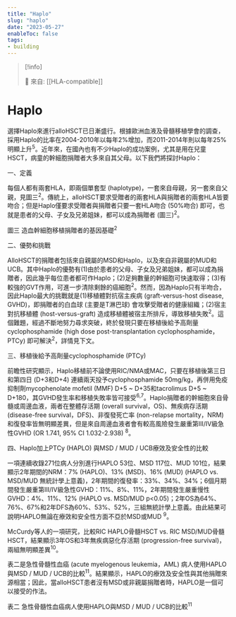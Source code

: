 ```yaml
---
title: "Haplo"
slug: "haplo"
date: "2023-05-27"
enableToc: false
tags:
- building
---
```


> [!info]
>
> 🌱 來自: [[HLA-compatible]]

# Haplo

選擇Haplo來進行alloHSCT已日漸盛行。根據歐洲血液及骨髓移植學會的調查，採用Haplo的比率在2004-2010年以每年2%增加，而2011-2014年則以每年25%明顯上升<sup>5</sup>。近年來，在國內也有不少Haplo的成功案例，尤其是用在兒童HSCT，病童的幹細胞捐贈者大多來自其父母。以下我們將探討Haplo：

一、定義

每個人都有兩套HLA，即兩個單套型 (haplotype)，一套來自母親，另一套來自父親，見圖三<sup>2</sup>。傳統上，alloHSCT要求受贈者的兩套HLA與捐贈者的兩套HLA皆要吻合；但是Haplo僅要求受贈者與捐贈者只要一套HLA吻合 (50%吻合) 即可，也就是患者的父母、子女及兄弟姐妹，都可以成為捐贈者 (圖三)<sup>2</sup>。

圖三 造血幹細胞移植捐贈者的基因基礎<sup>2</sup>

二、優勢和挑戰

AlloHSCT的捐贈者包括來自親屬的MSD和Haplo，以及來自非親屬的MUD和UCB。其中Haplo的優勢有(1)由於患者的父母、子女及兄弟姐妹，都可以成為捐贈者，因此幾乎每位患者都可作Haplo；(2)足夠數量的幹細胞可快速取得；(3)有較強的GVT作用，可進一步清除剩餘的癌細胞<sup>2</sup>。然而，因為Haplo只有半吻合，因此Haplo最大的挑戰就是(1)移植體對抗宿主疾病 (graft-versus-host disease, GVHD)，即捐贈者的白血球 (主要是T淋巴球) 會攻擊受贈者的健康組織；(2)宿主對抗移植體 (host-versus-graft) 造成移植體被宿主所排斥，導致移植失敗<sup>2</sup>。這個難題，經過不斷地努力尋求突破，終於發現只要在移植後給予高劑量cyclophosphamide (high dose post-transplantation cyclophosphamide，PTCy) 即可解決<sup>2</sup>，詳情見下文。

三、移植後給予高劑量cyclophosphamide (PTCy)

前瞻性研究顯示，Haplo移植前不論使用RIC/NMA或MAC，只要在移植後第三日和第四日 (D+3和D+4) 連續兩天投予cyclophosphamide 50mg/kg，再併用免疫抑制劑mycophenolate mofetil (MMF) D+5 ~ D+35和tacrolimus D+5 ~ D+180，其GVHD發生率和移植失敗率皆可接受<sup>6,7</sup>。Haplo捐贈者的幹細胞來自骨髓或周邊血液，兩者在整體存活期 (overall survival，OS)、無疾病存活期 (disease-free survival，DFS)、非復發死亡率 (non-relapse mortality，NRM) 和復發率皆無明顯差異，但是來自周邊血液者會有較高風險發生嚴重第III/IV級急性GVHD (OR 1.741, 95% CI 1.032-2.938) <sup>8</sup>。

四、Haplo加上PTCy (HAPLO) 與MSD / MUD / UCB療效及安全性的比較

一項連續收錄271位病人分別進行HAPLO 53位、MSD 117位、MUD 101位，結果顯示2年期間的NRM：7% (HAPLO)、13% (MSD)、16% (MUD) (HAPLO vs. MSD/MUD 無統計學上意義)，2年期間的復發率：33%、34%、34%；6個月期間發生嚴重第III/IV級急性GVHD：11%、8%、11%，2年期間發生嚴重慢性GVHD：4%、11%、12% (HAPLO vs. MSD/MUD p<0.05)；2年OS為64%、76%、67%和2年DFS為60%、53%、52%，三組無統計學上意義。由此結果可說明HAPLO無論在療效和安全性方面不亞於MSD或MUD <sup> 9</sup>。

McCurdy等人的一項研究，比較RIC HAPLO骨髓HSCT vs. RIC MSD/MUD骨髓HSCT，結果顯示3年OS和3年無疾病惡化存活期 (progression-free survival)，兩組無明顯差異<sup>10</sup>。

表二是急性骨髓性血癌 (acute myelogenous leukemia，AML) 病人使用HAPLO與MSD / MUD / UCB的比較<sup>11</sup>。結果顯示，HAPLO的療效及安全性與其他捐贈來源相當；因此，當alloHSCT患者沒有MSD或非親屬捐贈者時，HAPLO是一個可以接受的作法。

表二 急性骨髓性血癌病人使用HAPLO與MSD / MUD / UCB的比較<sup>11</sup>
